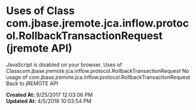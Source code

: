 # Uses of Class com.jbase.jremote.jca.inflow.protocol.RollbackTransactionRequest (jremote API)

JavaScript is disabled on your browser. Uses of Classcom.jbase.jremote.jca.inflow.protocol.RollbackTransactionRequest No usage of com.jbase.jremote.jca.inflow.protocol.RollbackTransactionRequest Back to jREMOTE API  

**Created At:** 9/25/2017 12:03:06 PM  
**Updated At:** 4/5/2018 10:03:54 PM  

